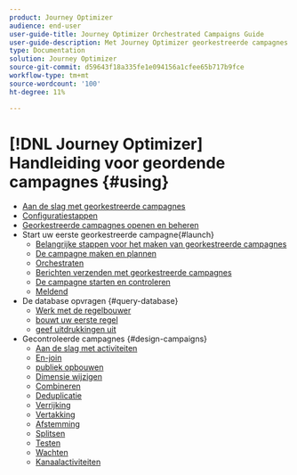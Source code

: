 ```yaml
---
product: Journey Optimizer
audience: end-user
user-guide-title: Journey Optimizer Orchestrated Campaigns Guide
user-guide-description: Met Journey Optimizer georkestreerde campagnes kunt u kanaalcampagnes plannen en ordenen met geavanceerde segmentatiestrategieën.
type: Documentation
solution: Journey Optimizer
source-git-commit: d59643f18a335fe1e094156a1cfee65b717b9fce
workflow-type: tm+mt
source-wordcount: '100'
ht-degree: 11%

---
```


# [!DNL Journey Optimizer] Handleiding voor geordende campagnes {#using}

+ [Aan de slag met georkestreerde campagnes](using/orchestrated/gs-orchestrated-campaigns.md)
+ [Configuratiestappen](using/orchestrated/configuration-steps.md)
+ [Georkestreerde campagnes openen en beheren](using/orchestrated/access-manage-orchestrated-campaigns.md)
+ Start uw eerste georkestreerde campagne{#launch}
   + [Belangrijke stappen voor het maken van georkestreerde campagnes](using/orchestrated/gs-campaign-creation.md)
   + [De campagne maken en plannen](using/orchestrated/create-orchestrated-campaign.md)
   + [Orchestraten](using/orchestrated/orchestrate-activities.md)
   + [Berichten verzenden met georkestreerde campagnes](using/orchestrated/send-messages.md)
   + [De campagne starten en controleren](using/orchestrated/start-monitor-campaigns.md)
   + [ Meldend ](using/orchestrated/reporting-campaigns.md)
+ De database opvragen {#query-database}
   + [ Werk met de regelbouwer ](using/orchestrated/orchestrated-rule-builder.md)
   + [ bouwt uw eerste regel ](using/orchestrated/build-query.md)
   + [ geef uitdrukkingen  uit](using/orchestrated/edit-expressions.md)
+ Gecontroleerde campagnes {#design-campaigns}
   + [Aan de slag met activiteiten](using/orchestrated/activities/about-activities.md)
   + [En-join](using/orchestrated/activities/and-join.md)
   + [publiek opbouwen](using/orchestrated/activities/build-audience.md)
   + [Dimensie wijzigen](using/orchestrated/activities/change-dimension.md)
   + [Combineren](using/orchestrated/activities/combine.md)
   + [Deduplicatie](using/orchestrated/activities/deduplication.md)
   + [Verrijking](using/orchestrated/activities/enrichment.md)
   + [Vertakking](using/orchestrated/activities/fork.md)
   + [Afstemming](using/orchestrated/activities/reconciliation.md)
   + [Splitsen](using/orchestrated/activities/split.md)
   + [Testen](using/orchestrated/activities/test.md)
   + [Wachten](using/orchestrated/activities/wait.md)
   + [Kanaalactiviteiten](using/orchestrated/activities/channels.md)
